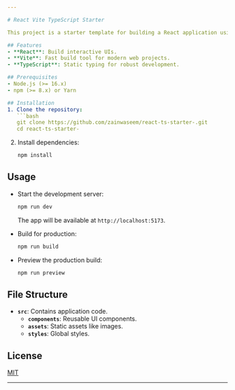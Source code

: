 ```yaml
---

# React Vite TypeScript Starter

This project is a starter template for building a React application using Vite and TypeScript.

## Features
- **React**: Build interactive UIs.
- **Vite**: Fast build tool for modern web projects.
- **TypeScript**: Static typing for robust development.

## Prerequisites
- Node.js (>= 16.x)  
- npm (>= 8.x) or Yarn  

## Installation
1. Clone the repository:  
   ```bash
   git clone https://github.com/zainwaseem/react-ts-starter-.git
   cd react-ts-starter-
   ```

2. Install dependencies:  
   ```bash
   npm install
   ```

## Usage
- Start the development server:  
   ```bash
   npm run dev
   ```
   The app will be available at `http://localhost:5173`.

- Build for production:  
   ```bash
   npm run build
   ```

- Preview the production build:  
   ```bash
   npm run preview
   ```

## File Structure
- **`src`**: Contains application code.
  - **`components`**: Reusable UI components.
  - **`assets`**: Static assets like images.
  - **`styles`**: Global styles.

## License
[MIT](LICENSE)

---
```

